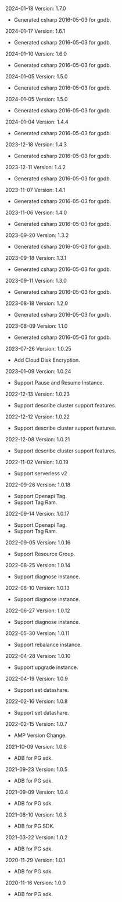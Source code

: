 2024-01-18 Version: 1.7.0
- Generated csharp 2016-05-03 for gpdb.

2024-01-17 Version: 1.6.1
- Generated csharp 2016-05-03 for gpdb.

2024-01-10 Version: 1.6.0
- Generated csharp 2016-05-03 for gpdb.

2024-01-05 Version: 1.5.0
- Generated csharp 2016-05-03 for gpdb.

2024-01-05 Version: 1.5.0
- Generated csharp 2016-05-03 for gpdb.

2024-01-04 Version: 1.4.4
- Generated csharp 2016-05-03 for gpdb.

2023-12-18 Version: 1.4.3
- Generated csharp 2016-05-03 for gpdb.

2023-12-11 Version: 1.4.2
- Generated csharp 2016-05-03 for gpdb.

2023-11-07 Version: 1.4.1
- Generated csharp 2016-05-03 for gpdb.

2023-11-06 Version: 1.4.0
- Generated csharp 2016-05-03 for gpdb.

2023-09-20 Version: 1.3.2
- Generated csharp 2016-05-03 for gpdb.

2023-09-18 Version: 1.3.1
- Generated csharp 2016-05-03 for gpdb.

2023-09-11 Version: 1.3.0
- Generated csharp 2016-05-03 for gpdb.

2023-08-18 Version: 1.2.0
- Generated csharp 2016-05-03 for gpdb.

2023-08-09 Version: 1.1.0
- Generated csharp 2016-05-03 for gpdb.

2023-07-26 Version: 1.0.25
- Add Cloud Disk Encryption.

2023-01-09 Version: 1.0.24
- Support Pause and Resume Instance.


2022-12-13 Version: 1.0.23
- Support describe cluster support features.


2022-12-12 Version: 1.0.22
- Support describe cluster support features.


2022-12-08 Version: 1.0.21
- Support describe cluster support features.


2022-11-02 Version: 1.0.19
- Support serverless v2


2022-09-26 Version: 1.0.18
- Support Openapi Tag.
- Support Tag Ram.


2022-09-14 Version: 1.0.17
- Support Openapi Tag.
- Support Tag Ram.


2022-09-05 Version: 1.0.16
- Support Resource Group.

2022-08-25 Version: 1.0.14
- Support diagnose instance.

2022-08-10 Version: 1.0.13
- Support diagnose instance.

2022-06-27 Version: 1.0.12
- Support diagnose instance.

2022-05-30 Version: 1.0.11
- Support rebalance instance.

2022-04-28 Version: 1.0.10
- Support upgrade instance.

2022-04-19 Version: 1.0.9
- Support set datashare.

2022-02-16 Version: 1.0.8
- Support set datashare.

2022-02-15 Version: 1.0.7
- AMP Version Change.

2021-10-09 Version: 1.0.6
- ADB for PG sdk.

2021-09-23 Version: 1.0.5
- ADB for PG sdk.

2021-09-09 Version: 1.0.4
- ADB for PG sdk.

2021-08-10 Version: 1.0.3
- ADB for PG SDK.

2021-03-22 Version: 1.0.2
- ADB for PG sdk.

2020-11-29 Version: 1.0.1
- ADB for PG sdk.

2020-11-16 Version: 1.0.0
- ADB for PG sdk.

